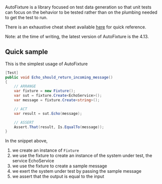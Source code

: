AutoFixture is a library focused on test data generation so that unit tests can focus on the behavior to be tested rather than on the plumbing needed to get the test to run.

There is an exhaustive cheat sheet available [here](https://github.com/AutoFixture/AutoFixture/wiki/Cheat-Sheet) for quick reference.

Note: at the time of writing, the latest version of AutoFixture is the 4.13.

## Quick sample

This is the simplest usage of AutoFixture

```csharp
[Test]
public void Echo_should_return_incoming_message()
{
    // ARRANGE
    var fixture = new Fixture();
    var sut = fixture.Create<EchoService>();
    var message = fixture.Create<string>();

    // ACT
    var result = sut.Echo(message);

    // ASSERT
    Assert.That(result, Is.EqualTo(message));
}
```
In the snippet above,
1. we create an instance of `Fixture`
2. we use the fixture to create an instance of the system under test, the service EchoService
3. we use the fixture to create a sample message
4. we exert the system under test by passing the sample message
5. we assert that the output is equal to the input